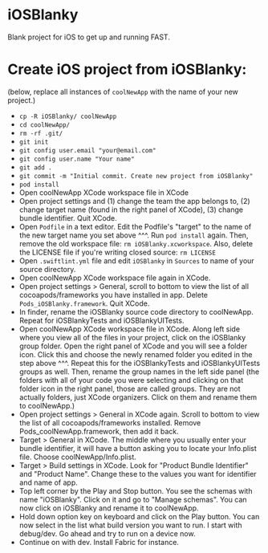 # iOSBlanky
Blank project for iOS to get up and running FAST. 

# Create iOS project from iOSBlanky:

(below, replace all instances of `coolNewApp` with the name of your new project.)
* `cp -R iOSBlanky/ coolNewApp`
* `cd coolNewApp/`
* `rm -rf .git/`
* `git init`
* `git config user.email "your@email.com"`
* `git config user.name "Your name"`
* `git add .`
* `git commit -m "Initial commit. Create new project from iOSBlanky"`
* `pod install`
* Open coolNewApp XCode workspace file in XCode
* Open project settings and (1) change the team the app belongs to, (2) change target name (found in the right panel of XCode), (3) change bundle identifier. Quit XCode. 
* Open `Podfile` in a text editor. Edit the Podfile's "target" to the name of the new target name you set above ^^^. Run `pod install` again. Then, remove the old workspace file: `rm iOSBlanky.xcworkspace`. Also, delete the LICENSE file if you're writing closed source: `rm LICENSE`
* Open `.swiftlint.yml` file and edit `iOSBlanky` in `Sources` to name of your source directory.
* Open coolNewApp XCode workspace file again in XCode.
* Open project settings > General, scroll to bottom to view the list of all cocoapods/frameworks you have installed in app. Delete `Pods_iOSBlanky.framework`. Quit XCode. 
* In finder, rename the iOSBlanky source code directory to coolNewApp. Repeat for iOSBlankyTests and iOSBlankyUITests.
* Open coolNewApp XCode workspace file in XCode. Along left side where you view all of the files in your project, click on the iOSBlanky group folder. Open the right panel of XCode and you will see a folder icon. Click this and choose the newly renamed folder you edited in the step above ^^^. Repeat this for the iOSBlankyTests and iOSBlankyUITests groups as well. Then, rename the group names in the left side panel (the folders with all of your code you were selecting and clicking on that folder icon in the right panel, those are called groups. They are not actually folders, just XCode organizers. Click on them and rename them to coolNewApp.)
* Open project settings > General in XCode again. Scroll to bottom to view the list of all cocoapods/frameworks installed. Remove Pods_coolNewApp.framework, then add it back. 
* Target > General in XCode. The middle where you usually enter your bundle identifier, it will have a button asking you to locate your Info.plist file. Choose coolNewApp/Info.plist. 
* Target > Build settings in XCode. Look for "Product Bundle Identifier" and "Product Name". Change these to the values you want for identifier and name of app.
* Top left corner by the Play and Stop button. You see the schemas with name "iOSBlanky". Click on it and go to "Manage schemas". You can now click on iOSBlanky and rename it to coolNewApp. 
* Hold down option key on keyboard and click on the Play button. You can now select in the list what build version you want to run. I start with debug/dev. Go ahead and try to run on a device now. 
* Continue on with dev. Install Fabric for instance. 
